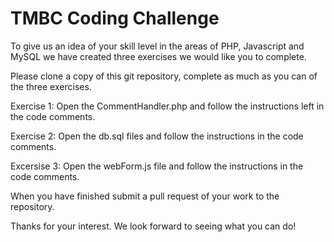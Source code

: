 # TMBC Coding Challenge

To give us an idea of your skill level in the areas of PHP, Javascript and MySQL we have created three exercises we would like you to complete.

Please clone a copy of this git repository, complete as much as you can of the three exercises.

Exercise 1:
Open the CommentHandler.php and follow the instructions left in the code comments.

Exercise 2:
Open the db.sql files and follow the instructions in the code comments.

Excersise 3: 
Open the webForm.js file and follow the instructions in the code comments.


When you have finished submit a pull request of your work to the repository.

Thanks for your interest. We look forward to seeing what you can do!
